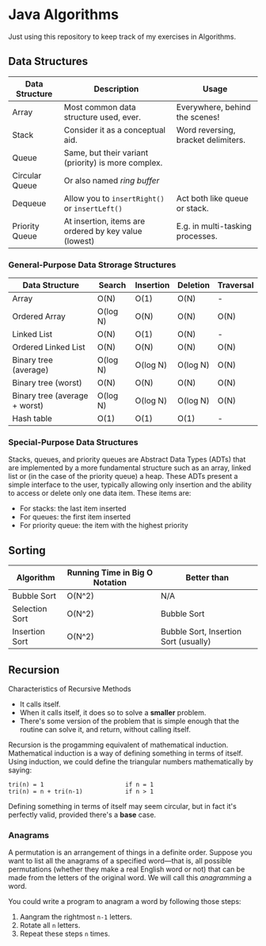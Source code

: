Java Algorithms
===============

Just using this repository to keep track of my exercises in Algorithms.


Data Structures
---------------

| Data Structure | Description                                           | Usage                               |
|----------------|-------------------------------------------------------|-------------------------------------|
| Array          | Most common data structure used, ever.                | Everywhere, behind the scenes!      |
| Stack          | Consider it as a conceptual aid.                      | Word reversing, bracket delimiters. |
| Queue          | Same, but their variant (priority) is more complex.   |                                     |
| Circular Queue | Or also named *ring buffer*                           |                                     |
| Dequeue        | Allow you to `insertRight()` or `insertLeft()`        | Act both like queue or stack.       |
| Priority Queue | At insertion, items are ordered by key value (lowest) | E.g. in multi-tasking processes.    |

### General-Purpose Data Strorage Structures

| Data Structure                | Search   | Insertion | Deletion | Traversal |
|-------------------------------|----------|-----------|----------|-----------|
| Array                         | O(N)     | O(1)      | O(N)     | -         |
| Ordered Array                 | O(log N) | O(N)      | O(N)     | O(N)      |
| Linked List                   | O(N)     | O(1)      | O(N)     | -         |
| Ordered Linked List           | O(N)     | O(N)      | O(N)     | O(N)      |
| Binary tree (average)         | O(log N) | O(log N)  | O(log N) | O(N)      |
| Binary tree (worst)           | O(N)     | O(N)      | O(N)     | O(N)      |
| Binary tree (average + worst) | O(log N) | O(log N)  | O(log N) | O(N)      |
| Hash table                    | O(1)     | O(1)      | O(1)     | -         |

### Special-Purpose Data Structures

Stacks, queues, and priority queues are Abstract Data Types (ADTs) that are
implemented by a more fundamental structure such as an array, linked list or (in
the case of the priority queue) a heap. These ADTs present a simple interface to
the user, typically allowing only insertion and the ability to access or delete
only one data item. These items are:

* For stacks: the last item inserted
* For queues: the first item inserted
* For priority queue: the item with the highest priority


Sorting
-------

| Algorithm      | Running Time in Big O Notation | Better than                           |
|----------------|--------------------------------|---------------------------------------|
| Bubble Sort    | O(N^2)                         | N/A                                   |
| Selection Sort | O(N^2)                         | Bubble Sort                           |
| Insertion Sort | O(N^2)                         | Bubble Sort, Insertion Sort (usually) |


Recursion
---------

Characteristics of Recursive Methods

* It calls itself.
* When it calls itself, it does so to solve a **smaller** problem.
* There's some version of the problem that is simple enough that the routine can
  solve it, and return, without calling itself.

Recursion is the progamming equivalent of mathematical induction. Mathematical
induction is a way of defining something in terms of itself. Using induction, we
could define the triangular numbers mathematically by saying:

    tri(n) = 1                       if n = 1
    tri(n) = n + tri(n-1)            if n > 1

Defining something in terms of itself may seem circular, but in fact it's
perfectly valid, provided there's a **base** case.

### Anagrams

A permutation is an arrangement of things in a definite order. Suppose you want
to list all the anagrams of a specified word—that is, all possible permutations
(whether they make a real English word or not) that can be made from the letters
of the original word. We will call this *anagramming* a word.

You could write a program to anagram a word by following those steps:

1.  Aangram the rightmost `n-1` letters.
2.  Rotate all `n` letters.
3.  Repeat these steps `n` times.


